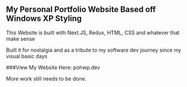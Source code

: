 ## My Personal Portfolio Website Based off Windows XP Styling

This Website is built with Next.JS, Redux, HTML, CSS and whatever that make sense

Built it for nostalgia and as a tribute to my software dev journey since my visual basic days

###View My Website Here: pohwp.dev

More work still needs to be done.
